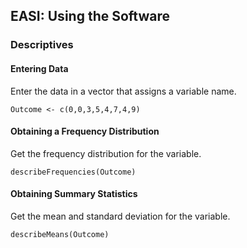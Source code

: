 
## EASI: Using the Software

### Descriptives

#### Entering Data

Enter the data in a vector that assigns a variable name.

```{r}
Outcome <- c(0,0,3,5,4,7,4,9)
```

####  Obtaining a Frequency Distribution

Get the frequency distribution for the variable.

```{r}
describeFrequencies(Outcome)
```

#### Obtaining Summary Statistics

Get the mean and standard deviation for the variable.

```{r}
describeMeans(Outcome)
```
